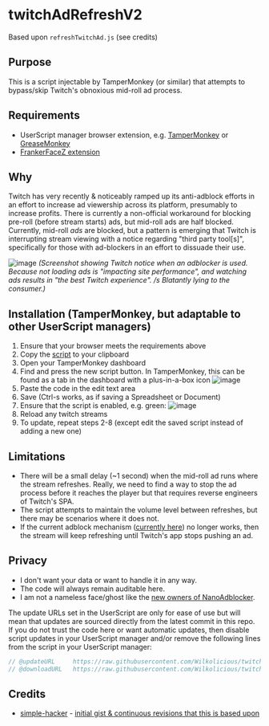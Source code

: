 # twitchAdRefreshV2
Based upon `refreshTwitchAd.js` (see credits)

## Purpose
This is a script injectable by TamperMonkey (or similar) that attempts to bypass/skip Twitch's obnoxious mid-roll ad process.

## Requirements
- UserScript manager browser extension, e.g. [TamperMonkey](https://www.tampermonkey.net/) or [GreaseMonkey](https://www.greasespot.net/)
- [FrankerFaceZ extension](https://www.frankerfacez.com/)

## Why
Twitch has very recently & noticeably ramped up its anti-adblock efforts in an effort to increase ad viewership across its platform, presumably to increase profits.
There is currently a non-official workaround for blocking pre-roll (before stream starts) ads, but mid-roll ads are half blocked.  Currently, mid-roll _ads_ are blocked, but a pattern is emerging that Twitch is interrupting stream viewing with a notice regarding "third party tool[s]", specifically for those with ad-blockers in an effort to dissuade their use.

![image](https://user-images.githubusercontent.com/16191979/97927844-b45ba100-1d5d-11eb-9149-b3bfcc4ee7cf.png)
_(Screenshot showing Twitch notice when an adblocker is used.  Because not loading ads is "impacting site performance", and watching ads results in "the best Twitch experience". /s  Blatantly lying to the consumer.)_

## Installation (TamperMonkey, but adaptable to other UserScript managers)
1. Ensure that your browser meets the requirements above
2. Copy the [script](https://raw.githubusercontent.com/Wilkolicious/twitchAdRefreshV2/main/twitchAdRefreshV2.js) to your clipboard
3. Open your TamperMonkey dashboard
4. Find and press the new script button.  In TamperMonkey, this can be found as a tab in the dashboard with a plus-in-a-box icon
![image](https://user-images.githubusercontent.com/16191979/97928662-6d6eab00-1d5f-11eb-9dc6-30a6d266e2dd.png)
5. Paste the code in the edit text area
6. Save (Ctrl-s works, as if saving a Spreadsheet or Document)
7. Ensure that the script is enabled, e.g. green: 
![image](https://user-images.githubusercontent.com/16191979/97933577-1242b580-1d6b-11eb-8af5-018c06ed81ae.png)
8. Reload any twitch streams
9. To update, repeat steps 2-8 (except edit the saved script instead of adding a new one)

## Limitations
- There will be a small delay (~1 second) when the mid-roll ad runs where the stream refreshes.  Really, we need to find a way to stop the ad process before it reaches the player but that requires reverse engineers of Twitch's SPA.
- The script attempts to maintain the volume level between refreshes, but there may be scenarios where it does not.
- If the current adblock mechanism ([currently here](https://github.com/odensc/ttv-ublock)) no longer works, then the stream will keep refreshing until Twitch's app stops pushing an ad.

## Privacy
- I don't want your data or want to handle it in any way. 
- The code will always remain auditable here.  
- I am not a nameless face/ghost like the [new owners of NanoAdblocker](https://github.com/NanoAdblocker/NanoCore/issues/362).

The update URLs set in the UserScript are only for ease of use but will mean that updates are sourced directly from the latest commit in this repo.  If you do not trust the code here or want automatic updates, then disable script updates in your UserScript manager and/or remove the following lines from the script in your UserScript manager:
```js
// @updateURL     https://raw.githubusercontent.com/Wilkolicious/twitchAdRefreshV2/main/twitchAdRefreshV2.js
// @downloadURL   https://raw.githubusercontent.com/Wilkolicious/twitchAdRefreshV2/main/twitchAdRefreshV2.js
```

## Credits
- [simple-hacker](https://github.com/simple-hacker) - [initial gist & continuous revisions that this is based upon](https://gist.github.com/simple-hacker/ddd81964b3e8bca47e0aead5ad19a707/)
